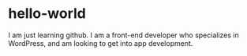 # hello-world

I am just learning github. I am a front-end developer who specializes in WordPress, and am looking to get into app development.
